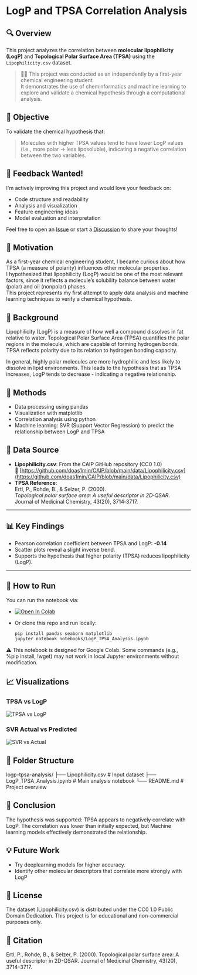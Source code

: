 # LogP and TPSA Correlation Analysis

## 🔍 Overview
This project analyzes the correlation between **molecular lipophilicity (LogP)** and **Topological Polar Surface Area (TPSA)** using the `Lipophilicity.csv` dataset.

> 🧑‍🔬 This project was conducted as an independently by a first-year chemical engineering student  
> It demonstrates the use of cheminformatics and machine learning to explore and validate a chemical hypothesis through a computational analysis.

## 🎯 Objective
To validate the chemical hypothesis that:
> Molecules with higher TPSA values tend to have lower LogP values (i.e., more polar → less liposoluble), indicating a negative correlation between the two variables.

## 🙋 Feedback Wanted!
I'm actively improving this project and would love your feedback on:

- Code structure and readability  
- Analysis and visualization  
- Feature engineering ideas  
- Model evaluation and interpretation  

Feel free to open an [Issue](https://github.com/Kyeongbin-Tom/logp-tpsa-analysis/issues) or start a [Discussion](https://github.com/Kyeongbin-Tom/logp-tpsa-analysis/discussions) to share your thoughts!

## 🧭 Motivation
As a first-year chemical engineering student, I became curious about how TPSA (a measure of polarity) influences other molecular properties.  
I hypothesized that lipophilicity (LogP) would be one of the most relevant factors, since it reflects a molecule’s solubility balance between water (polar) and oil (nonpolar) phases.  
This project represents my first attempt to apply data analysis and machine learning techniques to verify a chemical hypothesis.

## 🧠 Background
Lipophilicity (LogP) is a measure of how well a compound dissolves in fat relative to water. Topological Polar Surface Area (TPSA) quantifies the polar regions in the molecule, which are capable of forming hydrogen bonds. TPSA reflects polarity due to its relation to hydrogen bonding capacity. 

In general, highly polar molecules are more hydrophilic and less likely to dissolve in lipid environments.
This leads to the hypothesis that as TPSA increases, LogP tends to decrease - indicating a negative relationship.

## 🧪 Methods
- Data processing using pandas
- Visualization with matplotlib
- Correlation analysis using python
- Machine learning: SVR (Support Vector Regression) to predict the relationship between LogP and TPSA

## 📁 Data Source
- **Lipophilicity.csv**: From the CAIP GitHub repository (CC0 1.0)  
  🔗 [https://github.com/doas1min/CAIP/blob/main/data/Lipophilicity.csv](https://github.com/doas1min/CAIP/blob/main/data/Lipophilicity.csv)
- **TPSA Reference**:  
  Ertl, P., Rohde, B., & Selzer, P. (2000).  
  *Topological polar surface area: A useful descriptor in 2D‑QSAR*.  
  Journal of Medicinal Chemistry, 43(20), 3714‑3717.

---

## 📊 Key Findings
- Pearson correlation coefficient between TPSA and LogP: **-0.14**
- Scatter plots reveal a slight inverse trend.
- Supports the hypothesis that higher polarity (TPSA) reduces lipophilicity (LogP).

---

## 🧪 How to Run

You can run the notebook via:

- [![Open In Colab](https://colab.research.google.com/assets/colab-badge.svg)](https://colab.research.google.com/github/Kyeongbin-Tom/logp-tpsa-analysis/blob/main/LogP_TPSA_Analysis.ipynb)

- Or clone this repo and run locally:
  ```bash
  pip install pandas seaborn matplotlib
  jupyter notebook notebooks/LogP_TPSA_Analysis.ipynb

⚠️ This notebook is designed for Google Colab.
Some commands (e.g., %pip install, !wget) may not work in local Jupyter environments without modification.

## 📈 Visualizations

### TPSA vs LogP
![TPSA vs LogP](images/tpsa_vs_logp.png)

### SVR Actual vs Predicted
![SVR vs Actual](images/svr_vs_actual.png)


## 📂 Folder Structure
logp-tpsa-analysis/
├── Lipophilicity.csv # Input dataset
├── LogP_TPSA_Analysis.ipynb # Main analysis notebook
└── README.md # Project overview

## 🤔 Conclusion
The hypothesis was supported: TPSA appears to negatively correlate with LogP. The correlation was lower than initially expected, but Machine learning models effectively demonstrated the relationship.

## 💡 Future Work
- Try deeplearning models for higher accuracy.
- Identify other molecular descriptors that correlate more strongly with LogP

## 📌 License

The dataset (Lipophilicity.csv) is distributed under the
CC0 1.0 Public Domain Dedication.
This project is for educational and non-commercial purposes only.


## 📝 Citation

Ertl, P., Rohde, B., & Selzer, P. (2000).
Topological polar surface area: A useful descriptor in 2D-QSAR.
Journal of Medicinal Chemistry, 43(20), 3714–3717.
